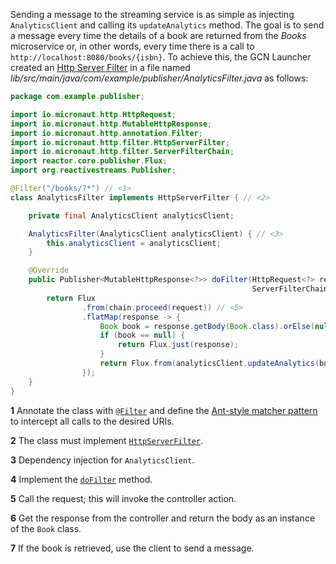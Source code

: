 Sending a message to the streaming service is as simple as injecting `AnalyticsClient` and calling its `updateAnalytics` method.
The goal is to send a message every time the details of a book are returned from the _Books_ microservice or, in other words, every time there is a call to `http://localhost:8080/books/{isbn}`.
To achieve this, the GCN Launcher created an [Http Server Filter](https://docs.micronaut.io/4.2.1/guide/#filters) in a file named _lib/src/main/java/com/example/publisher/AnalyticsFilter.java_ as follows:

```java
package com.example.publisher;

import io.micronaut.http.HttpRequest;
import io.micronaut.http.MutableHttpResponse;
import io.micronaut.http.annotation.Filter;
import io.micronaut.http.filter.HttpServerFilter;
import io.micronaut.http.filter.ServerFilterChain;
import reactor.core.publisher.Flux;
import org.reactivestreams.Publisher;

@Filter("/books/?*") // <1>
class AnalyticsFilter implements HttpServerFilter { // <2>

    private final AnalyticsClient analyticsClient;

    AnalyticsFilter(AnalyticsClient analyticsClient) { // <3>
        this.analyticsClient = analyticsClient;
    }

    @Override
    public Publisher<MutableHttpResponse<?>> doFilter(HttpRequest<?> request,
                                                      ServerFilterChain chain) { // <4>
        return Flux
                .from(chain.proceed(request)) // <5>
                .flatMap(response -> {
                    Book book = response.getBody(Book.class).orElse(null); // <6>
                    if (book == null) {
                        return Flux.just(response);
                    }
                    return Flux.from(analyticsClient.updateAnalytics(book)).map(b -> response); // <7>
                });
    }
}
```

**1** Annotate the class with [`@Filter`](https://docs.micronaut.io/4.2.1/api/io/micronaut/http/annotation/Filter.html) and define the [Ant-style matcher pattern](https://ant.apache.org/manual/dirtasks.html#patterns) to intercept all calls to the desired URIs.

**2** The class must implement [`HttpServerFilter`](https://docs.micronaut.io/4.2.1/api/io/micronaut/http/filter/HttpServerFilter.html).

**3** Dependency injection for `AnalyticsClient`.

**4** Implement the [`doFilter`](https://docs.micronaut.io/4.2.1/api/io/micronaut/http/filter/HttpServerFilter.html#doFilter-io.micronaut.http.HttpRequest-io.micronaut.http.filter.FilterChain-) method.

**5** Call the request; this will invoke the controller action.

**6** Get the response from the controller and return the body as an instance of the `Book` class.

**7** If the book is retrieved, use the client to send a message.
